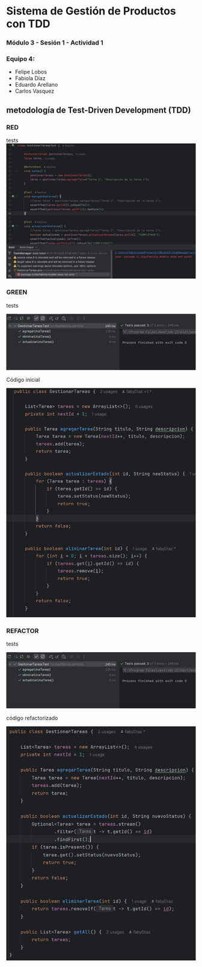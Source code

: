 # Sistema de Gestión de Productos con TDD

### Módulo 3 - Sesión 1 - Actividad 1

### Equipo 4: 
- Felipe Lobos
- Fabiola Díaz
- Eduardo Arellano
- Carlos Vasquez
## metodología de Test-Driven Development (TDD)
### RED
tests
![RED](img/red.png)


### GREEN
tests

![GREEN](img/refactor.png)

Código inicial

![GREEN](img/greenCode.png)

### REFACTOR
tests

![REFACTOR](img/refactor.png)

código refactorizado

![REFACTOR](img/refactorCode.png)


